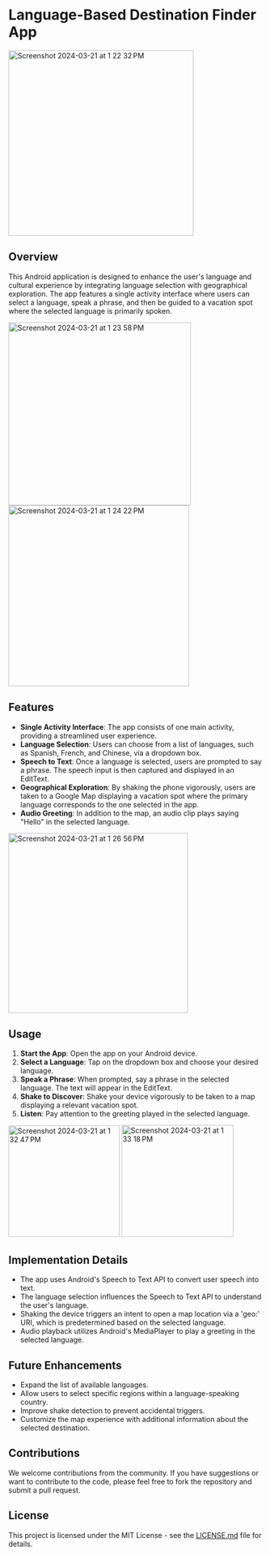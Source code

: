 # Language-Based Destination Finder App

<img width="366" alt="Screenshot 2024-03-21 at 1 22 32 PM" src="https://github.com/mar19a/Springbreakchooser/assets/84360137/50003460-dd73-417a-bba2-4411abcf0562">


## Overview

This Android application is designed to enhance the user's language and cultural experience by integrating language selection with geographical exploration. The app features a single activity interface where users can select a language, speak a phrase, and then be guided to a vacation spot where the selected language is primarily spoken.

<img width="361" alt="Screenshot 2024-03-21 at 1 23 58 PM" src="https://github.com/mar19a/Springbreakchooser/assets/84360137/f990a52f-5051-4c54-82ad-7867f5a92263">

<img width="357" alt="Screenshot 2024-03-21 at 1 24 22 PM" src="https://github.com/mar19a/Springbreakchooser/assets/84360137/dfb0155d-4ea2-474c-b0f6-c22452164525">

## Features

- **Single Activity Interface**: The app consists of one main activity, providing a streamlined user experience.
- **Language Selection**: Users can choose from a list of languages, such as Spanish, French, and Chinese, via a dropdown box.
- **Speech to Text**: Once a language is selected, users are prompted to say a phrase. The speech input is then captured and displayed in an EditText.
- **Geographical Exploration**: By shaking the phone vigorously, users are taken to a Google Map displaying a vacation spot where the primary language corresponds to the one selected in the app.
- **Audio Greeting**: In addition to the map, an audio clip plays saying "Hello" in the selected language.

<img width="355" alt="Screenshot 2024-03-21 at 1 26 56 PM" src="https://github.com/mar19a/Springbreakchooser/assets/84360137/5c677994-a11c-4781-9fb8-16e276ddb429">

## Usage

1. **Start the App**: Open the app on your Android device.
2. **Select a Language**: Tap on the dropdown box and choose your desired language.
3. **Speak a Phrase**: When prompted, say a phrase in the selected language. The text will appear in the EditText.
4. **Shake to Discover**: Shake your device vigorously to be taken to a map displaying a relevant vacation spot.
5. **Listen**: Pay attention to the greeting played in the selected language.

<img width="220" alt="Screenshot 2024-03-21 at 1 32 47 PM" src="https://github.com/mar19a/Springbreakchooser/assets/84360137/e9b13922-05ba-46ac-be55-495a4c613227">

<img width="221" alt="Screenshot 2024-03-21 at 1 33 18 PM" src="https://github.com/mar19a/Springbreakchooser/assets/84360137/78625706-cf54-4d53-ba0f-8739f84c11d3">


## Implementation Details

- The app uses Android's Speech to Text API to convert user speech into text.
- The language selection influences the Speech to Text API to understand the user's language.
- Shaking the device triggers an intent to open a map location via a 'geo:' URI, which is predetermined based on the selected language.
- Audio playback utilizes Android's MediaPlayer to play a greeting in the selected language.

## Future Enhancements

- Expand the list of available languages.
- Allow users to select specific regions within a language-speaking country.
- Improve shake detection to prevent accidental triggers.
- Customize the map experience with additional information about the selected destination.

## Contributions

We welcome contributions from the community. If you have suggestions or want to contribute to the code, please feel free to fork the repository and submit a pull request.

## License

This project is licensed under the MIT License - see the [LICENSE.md](LICENSE) file for details.
